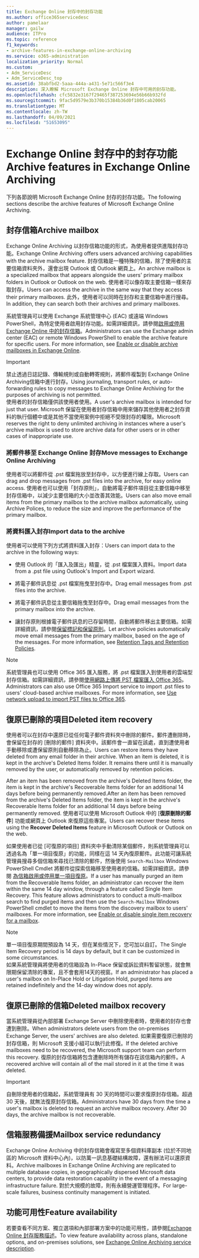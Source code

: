 ```yaml
---
title: Exchange Online 封存中的封存功能
ms.author: office365servicedesc
author: pamelaar
manager: gailw
audience: ITPro
ms.topic: reference
f1_keywords:
- archive-features-in-exchange-online-archiving
ms.service: o365-administration
localization_priority: Normal
ms.custom:
- Adm_ServiceDesc
- Adm_ServiceDesc_top
ms.assetid: 38abfbd2-5aaa-444a-a431-5e71c566f3e4
description: 深入瞭解 Microsoft Exchange Online 封存中可用的封存功能。
ms.openlocfilehash: cfc5832e3167f29465f387253694e56b66b932fd
ms.sourcegitcommit: 9fac5d9579e3b370b15384b36d0f1805cab20065
ms.translationtype: MT
ms.contentlocale: zh-TW
ms.lasthandoff: 04/09/2021
ms.locfileid: "51653095"
---
```

# <a name="archive-features-in-exchange-online-archiving"></a><span data-ttu-id="73a5d-103">Exchange Online 封存中的封存功能</span><span class="sxs-lookup"><span data-stu-id="73a5d-103">Archive features in Exchange Online Archiving</span></span>

<span data-ttu-id="73a5d-104">下列各節說明 Microsoft Exchange Online 封存的封存功能。</span><span class="sxs-lookup"><span data-stu-id="73a5d-104">The following sections describe the archive features of Microsoft Exchange Online Archiving.</span></span>
  
## <a name="archive-mailbox"></a><span data-ttu-id="73a5d-105">封存信箱</span><span class="sxs-lookup"><span data-stu-id="73a5d-105">Archive mailbox</span></span>

<span data-ttu-id="73a5d-106">Exchange Online Archiving 以封存信箱功能的形式，為使用者提供進階封存功能。</span><span class="sxs-lookup"><span data-stu-id="73a5d-106">Exchange Online Archiving offers users advanced archiving capabilities with the archive mailbox feature.</span></span> <span data-ttu-id="73a5d-107">封存信箱是一種特殊的信箱，除了使用者的主要信箱資料夾外，還會出現 Outlook 或 Outlook 網頁上。</span><span class="sxs-lookup"><span data-stu-id="73a5d-107">An archive mailbox is a specialized mailbox that appears alongside the users' primary mailbox folders in Outlook or Outlook on the web.</span></span> <span data-ttu-id="73a5d-108">使用者可以像存取主要信箱一樣來存取封存。</span><span class="sxs-lookup"><span data-stu-id="73a5d-108">Users can access the archive in the same way that they access their primary mailboxes.</span></span> <span data-ttu-id="73a5d-109">此外，使用者可以同時在封存和主要信箱中進行搜尋。</span><span class="sxs-lookup"><span data-stu-id="73a5d-109">In addition, they can search both their archives and primary mailboxes.</span></span>
  
<span data-ttu-id="73a5d-p102">系統管理員可以使用 Exchange 系統管理中心 (EAC) 或遠端 Windows PowerShell，為特定使用者啟用封存功能。如需詳細資訊，請參閱[啟用或停用 Exchange Online 中的封存信箱](/office365/securitycompliance/enable-archive-mailboxes)。</span><span class="sxs-lookup"><span data-stu-id="73a5d-p102">Administrators can use the Exchange admin center (EAC) or remote Windows PowerShell to enable the archive feature for specific users. For more information, see [Enable or disable archive mailboxes in Exchange Online](/office365/securitycompliance/enable-archive-mailboxes).</span></span>
  
> [!IMPORTANT]
>  <span data-ttu-id="73a5d-p103">禁止透過日誌記錄、傳輸規則或自動轉寄規則，將郵件複製到 Exchange Online Archiving信箱中進行封存。</span><span class="sxs-lookup"><span data-stu-id="73a5d-p103">Using journaling, transport rules, or auto-forwarding rules to copy messages to Exchange Online Archiving for the purposes of archiving is not permitted. </span></span><br/>
>  <span data-ttu-id="73a5d-113">使用者的封存信箱僅供該使用者使用。</span><span class="sxs-lookup"><span data-stu-id="73a5d-113">A user's archive mailbox is intended for just that user.</span></span> <span data-ttu-id="73a5d-114">Microsoft 保留在使用者封存信箱中用來儲存其他使用者之封存資料的執行個體中或是其他不當使用案例中拒絕不受限封存的權限。</span><span class="sxs-lookup"><span data-stu-id="73a5d-114">Microsoft reserves the right to deny unlimited archiving in instances where a user's archive mailbox is used to store archive data for other users or in other cases of inappropriate use.</span></span>
  
### <a name="move-messages-to-exchange-online-archiving"></a><span data-ttu-id="73a5d-115">將郵件移至 Exchange Online 封存</span><span class="sxs-lookup"><span data-stu-id="73a5d-115">Move messages to Exchange Online Archiving</span></span>

<span data-ttu-id="73a5d-116">使用者可以將郵件從 .pst 檔案拖放至封存中，以方便進行線上存取。</span><span class="sxs-lookup"><span data-stu-id="73a5d-116">Users can drag and drop messages from .pst files into the archive, for easy online access.</span></span> <span data-ttu-id="73a5d-117">使用者也可以使用「封存原則」，自動將電子郵件項目從主要信箱中移至封存信箱中，以減少主要信箱的大小並改善其效能。</span><span class="sxs-lookup"><span data-stu-id="73a5d-117">Users can also move email items from the primary mailbox to the archive mailbox automatically, using Archive Polices, to reduce the size and improve the performance of the primary mailbox.</span></span> 
  
### <a name="import-data-to-the-archive"></a><span data-ttu-id="73a5d-118">將資料匯入封存</span><span class="sxs-lookup"><span data-stu-id="73a5d-118">Import data to the archive</span></span>

<span data-ttu-id="73a5d-119">使用者可以使用下列方式將資料匯入封存：</span><span class="sxs-lookup"><span data-stu-id="73a5d-119">Users can import data to the archive in the following ways:</span></span>
  
- <span data-ttu-id="73a5d-120">使用 Outlook 的「匯入及匯出」精靈，從 .pst 檔案匯入資料。</span><span class="sxs-lookup"><span data-stu-id="73a5d-120">Import data from a .pst file using Outlook's Import and Export wizard.</span></span>
    
- <span data-ttu-id="73a5d-121">將電子郵件訊息從 .pst 檔案拖曳至封存中。</span><span class="sxs-lookup"><span data-stu-id="73a5d-121">Drag email messages from .pst files into the archive.</span></span>
    
- <span data-ttu-id="73a5d-122">將電子郵件訊息從主要信箱拖曳至封存中。</span><span class="sxs-lookup"><span data-stu-id="73a5d-122">Drag email messages from the primary mailbox into the archive.</span></span>
    
- <span data-ttu-id="73a5d-p106">讓封存原則根據電子郵件訊息的已存留時間，自動將郵件移出主要信箱。如需詳細資訊，請參閱[保留標記和保留原則](/Exchange/policy-and-compliance/mrm/retention-tags-and-retention-policies)。</span><span class="sxs-lookup"><span data-stu-id="73a5d-p106">Let archive policies automatically move email messages from the primary mailbox, based on the age of the messages. For more information, see [Retention Tags and Retention Policies](/Exchange/policy-and-compliance/mrm/retention-tags-and-retention-policies).</span></span>
    
> [!NOTE]
> <span data-ttu-id="73a5d-p107">系統管理員也可以使用 Office 365 匯入服務，將 .pst 檔案匯入到使用者的雲端型封存信箱。如需詳細資訊，請參閱[使用網路上傳將 PST 檔案匯入 Office 365](/office365/securitycompliance/use-network-upload-to-import-pst-files)。</span><span class="sxs-lookup"><span data-stu-id="73a5d-p107">Administrators can also use Office 365 Import service to import .pst files to users' cloud-based archive mailboxes. For more information, see [Use network upload to import PST files to Office 365](/office365/securitycompliance/use-network-upload-to-import-pst-files).</span></span> 
  
## <a name="deleted-item-recovery"></a><span data-ttu-id="73a5d-127">復原已刪除的項目</span><span class="sxs-lookup"><span data-stu-id="73a5d-127">Deleted item recovery</span></span>

<span data-ttu-id="73a5d-p108">使用者可以在封存中還原已從任何電子郵件資料夾中刪除的郵件。郵件遭刪除時，會保留在封存的 [刪除的郵件] 資料夾中。該郵件會一直留在該處，直到遭使用者手動移除或遭保留原則自動移除為止。</span><span class="sxs-lookup"><span data-stu-id="73a5d-p108">Users can restore items they have deleted from any email folder in their archive. When an item is deleted, it is kept in the archive's Deleted Items folder. It remains there until it is manually removed by the user, or automatically removed by retention policies.</span></span>
  
<span data-ttu-id="73a5d-131">After an item has been removed from the archive's Deleted Items folder, the item is kept in the archive's Recoverable Items folder for an additional 14 days before being permanently removed.</span><span class="sxs-lookup"><span data-stu-id="73a5d-131">After an item has been removed from the archive's Deleted Items folder, the item is kept in the archive's Recoverable Items folder for an additional 14 days before being permanently removed.</span></span> <span data-ttu-id="73a5d-132">使用者可以使用 Microsoft Outlook 中的 [**復原刪除的郵件**] 功能或網頁上 Outlook 來復原這些專案。</span><span class="sxs-lookup"><span data-stu-id="73a5d-132">Users can recover these items using the **Recover Deleted Items** feature in Microsoft Outlook or Outlook on the web.</span></span> 
  
<span data-ttu-id="73a5d-p110">如果使用者已從 [可復原的項目] 資料夾中手動清除某個郵件，則系統管理員可以透過名為「單一項目復原」的功能，同樣在這 14 天內復原郵件。此功能可讓系統管理員搜尋多個信箱來尋找已清除的郵件，然後使用  `Search-Mailbox` Windows PowerShell Cmdlet 將郵件從探索信箱移至使用者的信箱。如需詳細資訊，請參閱 [為信箱啟用或停用單一項目復原](/office365/securitycompliance/use-network-upload-to-import-pst-files)。</span><span class="sxs-lookup"><span data-stu-id="73a5d-p110">If a user has manually purged an item from the Recoverable Items folder, an administrator can recover the item within the same 14 day window, through a feature called Single Item Recovery. This feature allows administrators to conduct a multi-mailbox search to find purged items and then use the  `Search-Mailbox` Windows PowerShell cmdlet to move the items from the discovery mailbox to users' mailboxes. For more information, see [Enable or disable single item recovery for a mailbox](/office365/securitycompliance/use-network-upload-to-import-pst-files).</span></span>
  
> [!NOTE]
>  <span data-ttu-id="73a5d-p111">單一項目復原期間預設為 14 天，但在某些情況下，您可加以自訂。</span><span class="sxs-lookup"><span data-stu-id="73a5d-p111">The Single Item Recovery period is 14 days by default, but it can be customized in some circumstances. </span></span><br/>
>  <span data-ttu-id="73a5d-137">如果系統管理員將使用者的信箱設為 In-Place 保留或訴訟資料暫留狀態，就會無限期保留清除的專案，且不會套用14天的視窗。</span><span class="sxs-lookup"><span data-stu-id="73a5d-137">If an administrator has placed a user's mailbox on In-Place Hold or Litigation Hold, purged items are retained indefinitely and the 14-day window does not apply.</span></span> 
  
## <a name="deleted-mailbox-recovery"></a><span data-ttu-id="73a5d-138">復原已刪除的信箱</span><span class="sxs-lookup"><span data-stu-id="73a5d-138">Deleted mailbox recovery</span></span>

<span data-ttu-id="73a5d-139">當系統管理員從內部部署 Exchange Server 中刪除使用者時，使用者的封存也會遭到刪除。</span><span class="sxs-lookup"><span data-stu-id="73a5d-139">When administrators delete users from the on-premises Exchange Server, the users' archives are also deleted.</span></span> <span data-ttu-id="73a5d-140">如果需要復原已刪除的封存信箱，則 Microsoft 支援小組可以執行此修復。</span><span class="sxs-lookup"><span data-stu-id="73a5d-140">If the deleted archive mailboxes need to be recovered, the Microsoft support team can perform this recovery.</span></span> <span data-ttu-id="73a5d-141">復原的封存信箱將包含遭刪除時所有儲存在該信箱內的郵件。</span><span class="sxs-lookup"><span data-stu-id="73a5d-141">A recovered archive will contain all of the mail stored in it at the time it was deleted.</span></span>
  
> [!IMPORTANT]
> <span data-ttu-id="73a5d-p113">自刪除使用者的信箱起，系統管理員有 30 天的時間可以要求復原封存信箱。超過 30 天後，就無法復原封存信箱。</span><span class="sxs-lookup"><span data-stu-id="73a5d-p113">Administrators have 30 days from the time a user's mailbox is deleted to request an archive mailbox recovery. After 30 days, the archive mailbox is not recoverable.</span></span> 
  
## <a name="mailbox-service-redundancy"></a><span data-ttu-id="73a5d-144">信箱服務備援</span><span class="sxs-lookup"><span data-stu-id="73a5d-144">Mailbox service redundancy</span></span>

<span data-ttu-id="73a5d-145">Exchange Online Archiving 中的封存信箱會複寫至多個資料庫副本 (位於不同地區的 Microsoft 資料中心內)，以防萬一訊息基礎結構故障，還有辦法可以還原資料。</span><span class="sxs-lookup"><span data-stu-id="73a5d-145">Archive mailboxes in Exchange Online Archiving are replicated to multiple database copies, in geographically dispersed Microsoft data centers, to provide data restoration capability in the event of a messaging infrastructure failure.</span></span> <span data-ttu-id="73a5d-146">對於大規模的故障，則有永續營運管理程序。</span><span class="sxs-lookup"><span data-stu-id="73a5d-146">For large-scale failures, business continuity management is initiated.</span></span> 
  
## <a name="feature-availability"></a><span data-ttu-id="73a5d-147">功能可用性</span><span class="sxs-lookup"><span data-stu-id="73a5d-147">Feature availability</span></span>

<span data-ttu-id="73a5d-148">若要查看不同方案、獨立選項和內部部署方案中的功能可用性，請參閱[Exchange Online 封存服務描述](exchange-online-archiving-service-description.md)。</span><span class="sxs-lookup"><span data-stu-id="73a5d-148">To view feature availability across plans, standalone options, and on-premises solutions, see [Exchange Online Archiving service description](exchange-online-archiving-service-description.md).</span></span>
